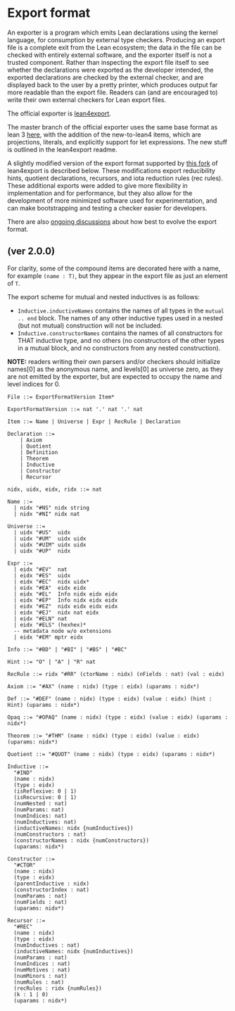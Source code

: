 # Export format

An exporter is a program which emits Lean declarations using the kernel language, for consumption by external type checkers. Producing an export file is a complete exit from the Lean ecosystem; the data in the file can be checked with entirely external software, and the exporter itself is not a trusted component. Rather than inspecting the export file itself to see whether the declarations were exported as the developer intended, the exported declarations are checked by the external checker, and are displayed back to the user by a pretty printer, which produces output far more readable than the export file. Readers can (and are encouraged to) write their own external checkers for Lean export files.

The official exporter is [lean4export](https://github.com/leanprover/lean4export).


The master branch of the official exporter uses the same base format as lean 3 [here](https://github.com/leanprover/lean3/blob/master/doc/export_format.md), with the addition of the new-to-lean4 items, which are projections, literals, and explicitly support for let expressions. The new stuff is outlined in the lean4export readme.

A slightly modified version of the export format supported by [this fork](https://github.com/ammkrn/lean4export/tree/format2024) of lean4export is described below. These modifications export reducibility hints, quotient declarations, recursors, and iota reduction rules (rec rules). These additional exports were added to give more flexibility in implementation and for performance, but they also allow for the development of more minimized software used for experimentation, and can make bootstrapping and testing a checker easier for developers.

There are also [ongoing discussions](https://github.com/leanprover/lean4export/issues/3) about how best to evolve the export format.

## (ver 2.0.0)

For clarity, some of the compound items are decorated here with a name, for example `(name : T)`, but they appear in the export file as just an element of `T`.

The export scheme for mutual and nested inductives is as follows: 
+ `Inductive.inductiveNames` contains the names of all types in the `mutual .. end` block. The names of any other inductive types used in a nested (but not mutual) construction will not be included.
+ `Inductive.constructorNames` contains the names of all constructors for THAT inductive type, and no others (no constructors of the other types in a mutual block, and no constructors from any nested construction).

**NOTE:** readers writing their own parsers and/or checkers should initialize names[0] as the anonymous name, and levels[0] as universe zero, as they are not emitted by the exporter, but are expected to occupy the name and level indices for 0.

```
File ::= ExportFormatVersion Item*

ExportFormatVersion ::= nat '.' nat '.' nat

Item ::= Name | Universe | Expr | RecRule | Declaration

Declaration ::= 
    | Axiom 
    | Quotient 
    | Definition 
    | Theorem 
    | Inductive 
    | Constructor 
    | Recursor

nidx, uidx, eidx, ridx ::= nat

Name ::=
  | nidx "#NS" nidx string
  | nidx "#NI" nidx nat

Universe ::=
  | uidx "#US"  uidx
  | uidx "#UM"  uidx uidx
  | uidx "#UIM" uidx uidx
  | uidx "#UP"  nidx

Expr ::=
  | eidx "#EV"  nat
  | eidx "#ES"  uidx
  | eidx "#EC"  nidx uidx*
  | eidx "#EA"  eidx eidx
  | eidx "#EL"  Info nidx eidx eidx
  | eidx "#EP"  Info nidx eidx eidx
  | eidx "#EZ"  nidx eidx eidx eidx
  | eidx "#EJ"  nidx nat eidx
  | eidx "#ELN" nat
  | eidx "#ELS" (hexhex)*
  -- metadata node w/o extensions
  | eidx "#EM" mptr eidx

Info ::= "#BD" | "#BI" | "#BS" | "#BC"

Hint ::= "O" | "A" | "R" nat

RecRule ::= ridx "#RR" (ctorName : nidx) (nFields : nat) (val : eidx)

Axiom ::= "#AX" (name : nidx) (type : eidx) (uparams : nidx*)

Def ::= "#DEF" (name : nidx) (type : eidx) (value : eidx) (hint : Hint) (uparams : nidx*)

Opaq ::= "#OPAQ" (name : nidx) (type : eidx) (value : eidx) (uparams : nidx*)

Theorem ::= "#THM" (name : nidx) (type : eidx) (value : eidx) (uparams: nidx*)

Quotient ::= "#QUOT" (name : nidx) (type : eidx) (uparams : nidx*)

Inductive ::= 
  "#IND"
  (name : nidx) 
  (type : eidx) 
  (isReflexive: 0 | 1)
  (isRecursive: 0 | 1)
  (numNested : nat)
  (numParams: nat) 
  (numIndices: nat)
  (numInductives: nat)
  (inductiveNames: nidx {numInductives})
  (numConstructors : nat) 
  (constructorNames : nidx {numConstructors}) 
  (uparams: nidx*)

Constructor ::= 
  "#CTOR"
  (name : nidx) 
  (type : eidx) 
  (parentInductive : nidx) 
  (constructorIndex : nat)
  (numParams : nat)
  (numFields : nat)
  (uparams: nidx*)

Recursor ::= 
  "#REC"
  (name : nidx)
  (type : eidx)
  (numInductives : nat)
  (inductiveNames: nidx {numInductives})
  (numParams : nat)
  (numIndices : nat)
  (numMotives : nat)
  (numMinors : nat)
  (numRules : nat)
  (recRules : ridx {numRules})
  (k : 1 | 0)
  (uparams : nidx*)
```
